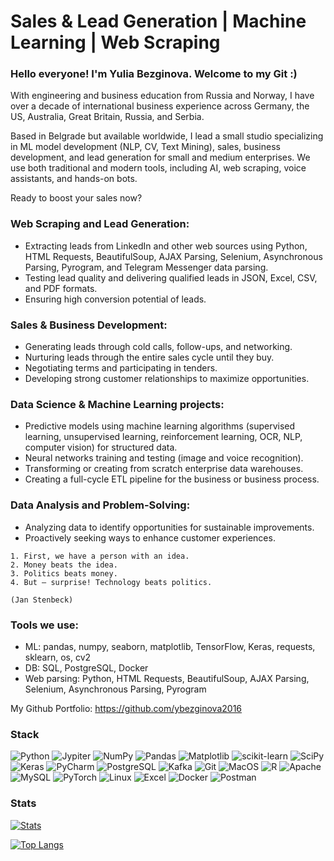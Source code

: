 # Sales & Lead Generation | Machine Learning | Web Scraping

### Hello everyone! I'm Yulia Bezginova. Welcome to my Git :)

With engineering and business education from Russia and Norway, I have over a decade of international business experience across Germany, the US, Australia, Great Britain, Russia, and Serbia.

Based in Belgrade but available worldwide, I lead a small studio specializing in ML model development (NLP, CV, Text Mining), sales, business development, and lead generation for small and medium enterprises. We use both traditional and modern tools, including AI, web scraping, voice assistants, and hands-on bots.

Ready to boost your sales now? 

### Web Scraping and Lead Generation:
- Extracting leads from LinkedIn and other web sources using Python, HTML Requests, BeautifulSoup, AJAX Parsing, Selenium, Asynchronous Parsing, Pyrogram, and Telegram Messenger data parsing.
- Testing lead quality and delivering qualified leads in JSON, Excel, CSV, and PDF formats.
- Ensuring high conversion potential of leads.

### Sales & Business Development:
- Generating leads through cold calls, follow-ups, and networking.
- Nurturing leads through the entire sales cycle until they buy.
- Negotiating terms and participating in tenders.
- Developing strong customer relationships to maximize opportunities.

### Data Science & Machine Learning projects:
- Predictive models using machine learning algorithms (supervised learning, unsupervised learning, reinforcement learning, OCR, NLP, computer vision) for structured data.
- Neural networks training and testing (image and voice recognition).
- Transforming or creating from scratch enterprise data warehouses.
- Creating a full-cycle ETL pipeline for the business or business process.

### Data Analysis and Problem-Solving:
- Analyzing data to identify opportunities for sustainable improvements.
- Proactively seeking ways to enhance customer experiences.

```
1. First, we have a person with an idea. 
2. Money beats the idea. 
3. Politics beats money. 
4. But – surprise! Technology beats politics. 

(Jan Stenbeck)
```
### Tools we use:
- ML: pandas, numpy, seaborn, matplotlib, TensorFlow, Keras, requests, sklearn, os, cv2
- DB: SQL, PostgreSQL, Docker
- Web parsing: Python, HTML Requests, BeautifulSoup, AJAX Parsing, Selenium, Asynchronous Parsing, Pyrogram

My Github Portfolio: https://github.com/ybezginova2016

### Stack
![Python](https://img.shields.io/badge/Python-14354C?style=for-the-badge&logo=python&logoColor=white)
![Jypiter](https://img.shields.io/badge/Jupyter-%23F37626.svg?style=for-the-badge&logo=Jupyter&logoColor=white)
![NumPy](https://img.shields.io/badge/numpy%20-%23013243.svg?&style=for-the-badge&logo=numpy&logoColor=white)
![Pandas](https://img.shields.io/badge/pandas%20-%23150458.svg?&style=for-the-badge&logo=pandas&logoColor=white)
![Matplotlib](https://img.shields.io/badge/Matplotlib-%238DD6F9.svg?style=for-the-badge&logo=Matplotlib&logoColor=black)
![scikit-learn](https://img.shields.io/badge/scikit--learn-%23F7931E.svg?style=for-the-badge&logo=scikit-learn&logoColor=white)
![SciPy](https://img.shields.io/badge/SciPy-%230C55A5.svg?style=for-the-badge&logo=scipy&logoColor=%white)
![Keras](https://img.shields.io/badge/Keras%20-%23D00000.svg?&style=for-the-badge&logo=Keras&logoColor=white)
![PyCharm](https://img.shields.io/badge/PyCharm-000000.svg?&style=for-the-badge&logo=PyCharm&logoColor=white)
![PostgreSQL](https://img.shields.io/badge/PostgreSQL-316192?style=for-the-badge&logo=postgresql&logoColor=white)
![Kafka](https://img.shields.io/badge/kafka-000000?style=for-the-badge&logo=apache-kafka&logoColor=white)
![Git](https://img.shields.io/badge/git-%23F05033.svg?style=for-the-badge&logo=git&logoColor=white)
![MacOS](https://img.shields.io/badge/mac%20os-000000?style=for-the-badge&logo=apple&logoColor=white)
![R](https://img.shields.io/badge/r-%23276DC3.svg?style=for-the-badge&logo=r&logoColor=white)
![Apache](https://img.shields.io/badge/apache-%23D42029.svg?style=for-the-badge&logo=apache&logoColor=white)
![MySQL](https://img.shields.io/badge/mysql-%2300f.svg?style=for-the-badge&logo=mysql&logoColor=white)
![PyTorch](https://img.shields.io/badge/PyTorch-%23EE4C2C.svg?style=for-the-badge&logo=PyTorch&logoColor=white)
![Linux](https://img.shields.io/badge/Linux-FCC624?style=for-the-badge&logo=linux&logoColor=black)
![Excel](https://img.shields.io/badge/Microsoft_Excel-217346?style=for-the-badge&logo=microsoft-excel&logoColor=white)
![Docker](https://img.shields.io/badge/docker-%230db7ed.svg?style=for-the-badge&logo=docker&logoColor=white)
![Postman](https://img.shields.io/badge/Postman-FF6C37?style=for-the-badge&logo=postman&logoColor=red)

### Stats
[![Stats](https://github-readme-stats.vercel.app/api?username=ybezginova2016&hide=stars,contribs&theme=gotham&show_icons=true&count_private=true)](https://github.com/ybezginova2016/github-readme-stats)

[![Top Langs](https://github-readme-stats.vercel.app/api/top-langs/?username=ybezginova2016&layout=compact&theme=gotham)](https://github.com/ybezginova2016/github-readme-stats)
